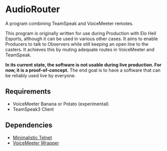 # AudioRouter
A program combining TeamSpeak and VoiceMeeter remotes.

This program is originally written for use during Production with Elo Hell Esports, although it can be used in various other cases.
It aims to enable Producers to talk to Observers while still keeping an open line to the casters. 
It achieves this by muting adequate routes in VoiceMeeter and TeamSpeak.

**In its current state, the software is not usable during live production. For now, it is a proof-of-concept.**
The end goal is to have a software that can be reliably used live by everyone.

## Requirements
- VoiceMeeter Banana or Potato (experimental)
- TeamSpeak3 Client

## Dependencies
- [Minimalistic Telnet](https://www.codeproject.com/Articles/19071/Quick-tool-A-minimalistic-Telnet-library)
- [VoiceMeeter Wrapper](https://github.com/tocklime/VoiceMeeterWrapper)
